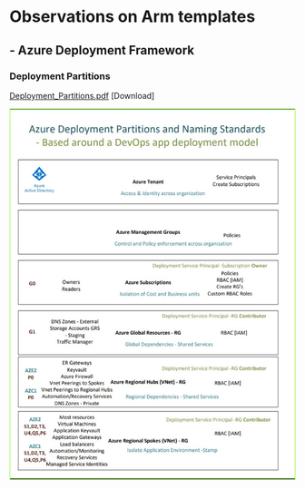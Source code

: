 #  Observations on Arm templates #

## - Azure Deployment Framework ##

### Deployment Partitions

[Deployment_Partitions.pdf](./azure_deployment_partitions.pdf) [Download]

![Deployment Partitions](./azure_deployment_partitions.jpg)


